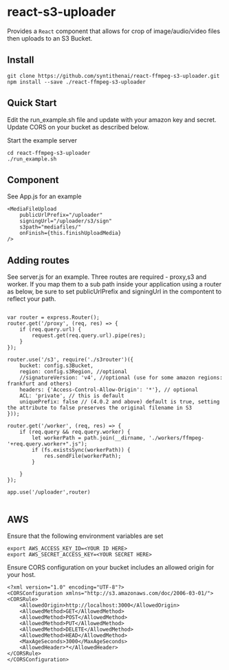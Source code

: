 react-s3-uploader
===========================

Provides a `React` component that allows for crop of image/audio/video files then uploads to an S3 Bucket.


Install
-----------
```
git clone https://github.com/syntithenai/react-ffmpeg-s3-uploader.git
npm install --save ./react-ffmpeg-s3-uploader
```

Quick Start
------------

Edit the run_example.sh file and update with your amazon key and secret.
Update CORS on your bucket as described below.

Start the example server
```
cd react-ffmpeg-s3-uploader
./run_example.sh
```

Component
------------
See App.js for an example

```
<MediaFileUpload
    publicUrlPrefix="/uploader"
    signingUrl="/uploader/s3/sign"
    s3path="mediafiles/"
    onFinish={this.finishUploadMedia}
/>
```


Adding routes
------------
See server.js for an example.
Three routes are required - proxy,s3 and worker.
If you map them to a sub path inside your application using a router as below, be sure to set publicUrlPrefix and signingUrl in the compontent to reflect your path.


```

var router = express.Router();
router.get('/proxy', (req, res) => {
    if (req.query.url) {
        request.get(req.query.url).pipe(res);
    }
});

router.use('/s3', require('./s3router')({
    bucket: config.s3Bucket,
    region: config.s3Region, //optional
    //signatureVersion: 'v4', //optional (use for some amazon regions: frankfurt and others)
    headers: {'Access-Control-Allow-Origin': '*'}, // optional
    ACL: 'private', // this is default
    uniquePrefix: false // (4.0.2 and above) default is true, setting the attribute to false preserves the original filename in S3
}));

router.get('/worker', (req, res) => {
    if (req.query && req.query.worker) {
        let workerPath = path.join(__dirname, './workers/ffmpeg-'+req.query.worker+".js");
        if (fs.existsSync(workerPath)) {
            res.sendFile(workerPath);
        }
        
    }
});

app.use('/uploader',router)


```


AWS
------------

Ensure that the following environment variables are set
```
export AWS_ACCESS_KEY_ID=<YOUR ID HERE>
export AWS_SECRET_ACCESS_KEY=<YOUR SECRET HERE>
```

Ensure CORS configuration on your bucket includes an allowed origin for your host.
```
<?xml version="1.0" encoding="UTF-8"?>
<CORSConfiguration xmlns="http://s3.amazonaws.com/doc/2006-03-01/">
<CORSRule>
    <AllowedOrigin>http://localhost:3000</AllowedOrigin>
    <AllowedMethod>GET</AllowedMethod>
    <AllowedMethod>POST</AllowedMethod>
    <AllowedMethod>PUT</AllowedMethod>
    <AllowedMethod>DELETE</AllowedMethod>
    <AllowedMethod>HEAD</AllowedMethod>
    <MaxAgeSeconds>3000</MaxAgeSeconds>
    <AllowedHeader>*</AllowedHeader>
</CORSRule>
</CORSConfiguration>
```

